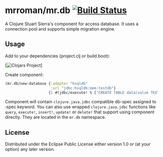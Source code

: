 # mrroman/mr.db [![Build Status](https://travis-ci.org/mrroman/mr.db.svg?branch=master)](https://travis-ci.org/mrroman/mr.db)

A Clojure Stuart Sierra's component for access database. It uses a connection
pool and supports simple migration engine.

## Usage

Add to your dependencies (project.clj or build.boot):

[![Clojars Project](http://clojars.org/mrroman/mr.db/latest-version.svg)]

Create component:

```clojure
(mr.db/new-database {:adapter "hsqldb"
                     :url "jdbc:hsqldb:mem:testdb"}
                    {1 #(jdbc/execute! % ["CREATE TABLE data(value TEXT)"])})
```

Component will contain `clojure.java.jdbc` compatible db-spec assigned to :spec keyword.
You can also use wrapped `clojure.java.jdbc` functions like `query`, `execute!`, `insert!`,
`update!` or `delete!` that support using component directly. They are located in the `mr.db` namespace.

## License

Distributed under the Eclipse Public License either version 1.0 or (at
your option) any later version.
